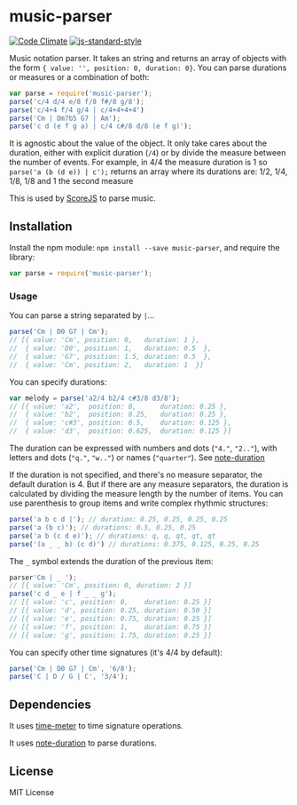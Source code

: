 # music-parser

[![Code Climate](https://codeclimate.com/github/danigb/music-parser/badges/gpa.svg)](https://codeclimate.com/github/danigb/music-parser)
[![js-standard-style](https://img.shields.io/badge/code%20style-standard-brightgreen.svg?style=flat)](https://github.com/feross/standard)

Music notation parser. It takes an string and returns an array of objects with the form `{ value: '', position: 0, duration: 0}`. You can parse durations or measures or a combination of both:

```js
var parse = require('music-parser');
parse('c/4 d/4 e/8 f/8 f#/8 g/8');
parse('c/4+4 f/4 g/4 | c/4+4+4+4')
parse('Cm | Dm7b5 G7 | Am');
parse('c d (e f g a) | c/4 c#/8 d/8 (e f g)');
```

It is agnostic about the value of the object. It only take cares about the duration, either with explicit duration (`/4`) or by divide the measure between the number of events. For example, in 4/4 the measure duration is 1 so `parse('a (b (d e)) | c');` returns an array where its durations are: 1/2, 1/4, 1/8, 1/8 and 1 the second measure

This is used by [ScoreJS](http://github.com/danigb/scorejs) to parse music.

## Installation

Install the npm module: `npm install --save music-parser`, and require the library:

```js
var parse = require('music-parser');
```

### Usage

You can parse a string separated by `|`...

```js
parse('Cm | D0 G7 | Cm');
// [{ value: 'Cm', position: 0,   duration: 1 },
//  { value: 'D0', position: 1,   duration: 0.5  },
//  { value: 'G7', position: 1.5, duration: 0.5  },
//  { value: 'Cm', position: 2,   duration: 1  }]
```

You can specify durations:

```js
var melody = parse('a2/4 b2/4 c#3/8 d3/8');
// [{ value: 'a2',  position: 0,      duration: 0.25 },
//  { value: 'b2',  position: 0.25,   duration: 0.25 },
//  { value: 'c#3', position: 0.5,    duration: 0.125 },
//  { value: 'd3',  position: 0.625,  duration: 0.125 }]
```

The duration can be expressed with numbers and dots (`"4."`, `"2.."`), with
letters and dots (`"q."`, `"w.."`) or names (`"quarter"`). See [note-duration](http://github.com/danigb/note-duration)

If the duration is not specified, and there's no measure separator, the default duration is 4. But if there are any measure separators, the duration is calculated by dividing the measure length by the number of items. You can use parenthesis to group items and write complex rhythmic structures:

```js
parse('a b c d |'); // duration: 0.25, 0.25, 0.25, 0.25
parse('a (b c)'); // durations: 0.5, 0.25, 0.25
parse('a b (c d e)'); // durations: q, q, qt, qt, qt
parse('(a _ _ b) (c d)') // durations: 0.375, 0.125, 0.25, 0.25
```

The `_` symbol extends the duration of the previous item:

```js
parser'Cm | _ ');
// [{ value: 'Cm', position: 0, duration: 2 }]
parse('c d _ e | f _ _ g');
// [{ value: 'c', position: 0,    duration: 0.25 }]
// [{ value: 'd', position: 0.25, duration: 0.50 }]
// [{ value: 'e', position: 0.75, duration: 0.25 }]
// [{ value: 'f', position: 1,    duration: 0.75 }]
// [{ value: 'g', position: 1.75, duration: 0.25 }]
```

You can specify other time signatures (it's 4/4 by default):

```js
parse('Cm | D0 G7 | Cm', '6/8');
parse('C | D / G | C', '3/4');
```

## Dependencies

It uses [time-meter](http://github.com/danigb/time-meter) to time signature operations.

It uses [note-duration](http://github.com/danigb/note-duration) to parse durations.

## License

MIT License
